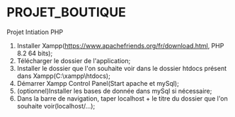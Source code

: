 # PROJET_BOUTIQUE
 Projet Intiation PHP


 1. Installer Xampp(https://www.apachefriends.org/fr/download.html, PHP 8.2 64 bits);
 2. Télécharger le dossier de l'application;
 3. Installer le dossier que l'on souhaite voir dans le dossier htdocs présent dans Xampp(C:\xampp\htdocs);
 4. Démarrer Xampp Control Panel(Start apache et mySql);
 5. (optionnel)Installer les bases de donnée dans mySql si nécessaire;
 6. Dans la barre de navigation, taper localhost + le titre du dossier que l'on souhaite voir(localhost/...);